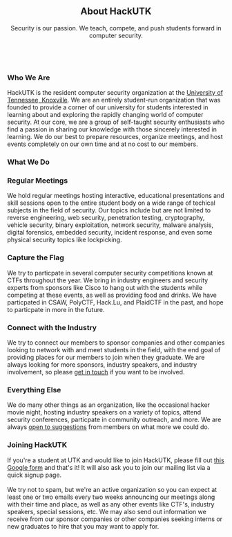 ---
---

<section id="main" class="container">
<header>
	<h2>About HackUTK</h2>
	<p>Security is our passion. We teach, compete, and push students forward in computer security.</p>
</header>
<div class="box">
	<span class="image featured"><img src="/images/carousel/members.jpg" alt="" /></span>
	<h3>Who We Are</h3>
	<p>HackUTK is the resident computer security organization at the <a href="https://www.utk.edu" target="_blank">University of Tennessee, Knoxville</a>. We are an entirely student-run organization that was founded to provide a corner of our university for students interested in learning about and exploring the rapidly changing world of computer security. At our core, we are a group of self-taught security enthusiasts who find a passion in sharing our knowledge with those sincerely interested in learning. We do our best to prepare resources, organize meetings, and host events completely on our own time and at no cost to our members.</p>
	<h3 class="centered">What We Do</h3>
	<div class="row">
			<div class="6u 12u(mobilep)">
					<h3 class="centered">Regular Meetings</h3>
					<p>We hold regular meetings hosting interactive, educational presentations and skill sessions open to the entire student body on a wide range of techical subjects in the field of security. Our topics include but are not limited to reverse engineering, web security, penetration testing, cryptography, vehicle security, binary exploitation, network security, malware analysis, digital forensics, embedded security, incident response, and even some physical security topics like lockpicking.</p>
			</div>
			<div class="6u 12u(mobilep)">
					<h3 class="centered">Capture the Flag</h3>
					<p>We try to particpate in several computer security competitions known at CTFs throughout the year. We bring in industry engineers and security experts from sponsors like Cisco to hang out with the students while competing at these events, as well as providing food and drinks. We have particpated in CSAW, PolyCTF, Hack.Lu, and PlaidCTF in the past, and hope to particpate in more in the future.</p>
			</div>
	</div>
	<div class="row">
			<div class="6u 12u(mobilep)">
					<h3 class="centered">Connect with the Industry</h3>
					<p>We try to connect our members to sponsor companies and other companies looking to network with and meet students in the field, with the end goal of providing places for our members to join when they graduate. We are always looking for more sponsors, industry speakers, and industry involvement, so please <a href="mailto:hackutk@gmail.com">get in touch</a> if you want to be involved.</p>
			</div>
			<div class="6u 12u(mobilep)">
					<h3 class="centered">Everything Else</h3>
					<p>We do many other things as an organization, like the occasional hacker movie night, hosting industry speakers on a variety of topics, attend security conferences, particpate in community outreach, and more. We are always <a href="contact.html">open to suggestions</a> from members on what more we could do.</p>
			</div>
	</div>
	<h3>Joining HackUTK</h3>
	<p>If you're a student at UTK and would like to join HackUTK, please fill out <a href="/signup">this
	Google form</a> and that's it! It will also ask you to join our mailing list via a quick signup page.
			<br>
			<br> We try not to spam, but we're an active organization so you can expect at least one or two emails every two weeks announcing our meetings along with their time and place, as well as any other events like CTF's, industry speakers, special sessions, etc. We may also send out information we receive from our sponsor companies or other companies seeking interns or new graduates to hire that you may want to apply for.</p>
</div>
</section>
